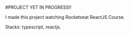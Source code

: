 #PROJECT YET IN PROGRESS!!

I made this project watching Rocketseat ReactJS Course.

Stacks: typescript, reactjs.

